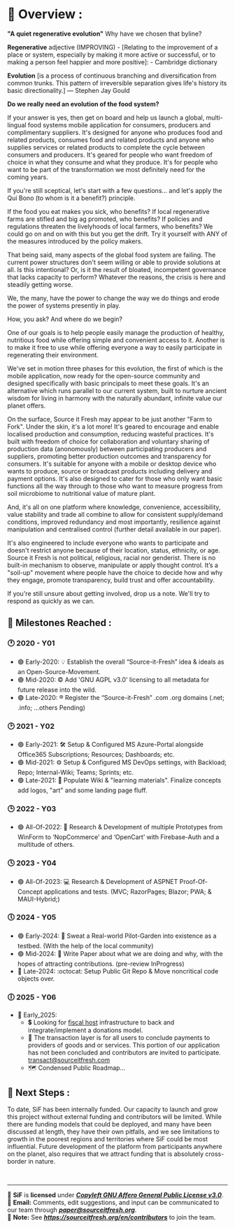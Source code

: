 <!--
**Here are some ideas to get you started:**

🙋‍♀️ A short introduction - what is your organization all about?
🌈 Contribution guidelines - how can the community get involved?
👩‍💻 Useful resources - where can the community find your docs? Is there anything else the community should know?
🍿 Fun facts - what does your team eat for breakfast?
🧙 Remember, you can do mighty things with the power of [Markdown](https://docs.github.com/github/writing-on-github/getting-started-with-writing-and-formatting-on-github/basic-writing-and-formatting-syntax)
-->

# :ledger: Overview : 
**"A quiet regenerative evolution"** Why have we chosen that byline?

**Regenerative** adjective (IMPROVING) - [Relating to the improvement of a place or system, especially by making it more active or successful, or to making a person feel happier and more positive]: - Cambridge dictionary

**Evolution** [is a process of continuous branching and diversification from common trunks. This pattern of irreversible separation gives life's history its basic directionality.] — Stephen Jay Gould

**Do we really need an evolution of the food system?**

If your answer is yes, then get on board and help us launch a global, multi-lingual food systems mobile application for consumers, producers and complimentary suppliers. It's designed for anyone who produces food and related products, consumes food and related products and anyone who supplies services or related products to complete the cycle between consumers and producers. It's geared for people who want freedom of choice in what they consume and what they produce. It's for people who want to be part of the transformation we most definitely need for the coming years.

If you're still sceptical, let's start with a few questions... and let's apply the Qui Bono (to whom is it a benefit?) principle.

If the food you eat makes you sick, who benefits? If local regenerative farms are stifled and big ag promoted, who benefits? If policies and regulations threaten the livelyhoods of local farmers, who benefits? We could go on and on with this but you get the drift. Try it yourself with ANY of the measures introduced by the policy makers.

That being said, many aspects of the global food system are failing.  The current power structures don't seem willing or able to provide solutions at all. Is this intentional? Or, is it the result of bloated, incompetent governance that lacks capacity to perform? 
Whatever the reasons, the crisis is here and steadily getting worse. 

We, the many, have the power to change the way we do things and erode the power of systems presently in play.

How, you ask? And where do we begin?

One of our goals is to help people easily manage the production of healthy, nutritious food while offering simple and convenient access to it. 
Another is to make it free to use while offering everyone a way to easily participate in regenerating their environment. 

We've set in motion three phases for this evolution, the first of which is the mobile application, now ready for the open-source community and designed specifically with basic principals to meet these goals. It's an alternative which runs parallel to our current system, built to nurture ancient wisdom for living in harmony with the naturally abundant, infinite value our planet offers. 

On the surface, Source it Fresh may appear to be just another "Farm to Fork". Under the skin, it's a lot more! 
It's geared to encourage and enable localised production and consumption, reducing wasteful practices. It's built with freedom of choice for collaboration and voluntary sharing of production data (anonomously) between participating producers and suppliers, promoting better production outcomes and transparency for consumers. It's suitable for anyone with a mobile or desktop device who wants to produce, source or broadcast products including delivery and payment options. It's also designed to cater for those who only want basic functions all the way through to those who want to measure progress from soil microbiome to nutritional value of mature plant. 

And, it's all on one platform where knowledge, convenience, accessibility, value stability and trade all combine to allow for consistent supply/demand conditions, improved redundancy and most importantly, resilience against manipulation and centralised control (further detail available in our paper).

It's also engineered to include everyone who wants to participate and doesn't restrict anyone because of their location, status, ethnicity, or age. Source it Fresh is not political, religious, racial nor genderist. There is no built-in mechanism to observe, manipulate or apply thought control. It’s a "soil-up" movement where people have the choice to decide how and why they engage, promote transparency, build trust and offer accountability.

If you're still unsure about getting involved, drop us a note. We'll try to respond as quickly as we can.

## :triangular_flag_on_post: Milestones Reached : 
### :clock1: 2020 - Y01 
- :green_circle: Early-2020: :bulb: Establish the overall “Source-it-Fresh” idea & ideals as an Open-Source-Movement.
- :green_circle: Mid-2020: :copyright: Add 'GNU AGPL v3.0' licensing to all metadata for future release into the wild.
- :green_circle: Late-2020: :registered: Register the “Source-it-Fresh” .com .org domains (.net; .info; ...others Pending)

### :clock2: 2021 - Y02
- :green_circle: Early-2021: :hammer_and_wrench: Setup & Configured MS Azure-Portal alongside Office365 Subscriptions; Resources; Dashboards; etc.
- :green_circle: Mid-2021: :gear: Setup & Configured MS DevOps settings, with Backload; Repo; Internal-Wiki; Teams; Sprints; etc.
- :green_circle: Late-2021: :art: Populate Wiki & "learning materials". Finalize concepts add logos, "art" and some landing page fluff.

### :clock3: 2022 - Y03
* :green_circle: All-Of-2022: :triangular_ruler: Research & Development of multiple Prototypes from WinForm to ‘NopCommerce’ and ‘OpenCart’ with Firebase-Auth and a multitude of others.

### :clock4: 2023 - Y04
* :green_circle: All-Of-2023: :computer: Research & Development of ASPNET Proof-Of-Concept applications and tests. (MVC; RazorPages; Blazor; PWA; & MAUI-Hybrid;)

### :clock5: 2024 - Y05
- :green_circle: Early-2024: :seedling: Sweat a Real-world Pilot-Garden into existence as a testbed. (With the help of the local community)
- :green_circle: Mid-2024: :newspaper: Write Paper about what we are doing and why, with the hopes of attracting contributions. (pre-review InProgress)
- :large_blue_circle: Late-2024: :octocat: Setup Public Git Repo & Move noncritical code objects over.

### :clock6: 2025 - Y06
* :red_circle: Early_2025:
  - :heavy_dollar_sign: Looking for [fiscal host](https://docs.opencollective.com/help/fiscal-hosts/fiscal-hosts) infrastructure to back and integrate/implement a donations model.
  - :open_book: The transaction layer is for all users to conclude payments to providers of goods and or services. This portion of our application has not been concluded and contributors are invited to participate. transact@sourceitfresh.com
  - :world_map: Condensed Public Roadmap...

## :sunrise: Next Steps : 
To date, SiF has been internally funded. Our capacity to launch and grow this project without external funding and contributors will be limited. While there are funding models that could be deployed, and many have been discussed at length, they have their own pitfalls, and we see limitations to growth in the poorest regions and territories where SiF could be most influential.
Future development of the platform from participants anywhere on the planet, also requires that we attract funding that is absolutely cross-border in nature.

<br>

---

:scroll: **SiF** is **licensed** under [_**Copyleft GNU Affero General Public License v3.0**_](https://www.gnu.org/licenses/agpl-3.0.en.html). <br>
:email: **Email:** Comments, edit suggestions, and input can be communicated to our team through [**_paper@sourceitfresh.org_**](mailto:paper@sourceitfresh.org?subject=SIF%20Paper%20Feedback). <br>
:handshake: **Note:** See _**https://sourceitfresh.org/en/contributors**_ to join the team. <br>
